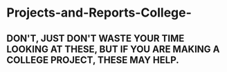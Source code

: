 # Projects-and-Reports-College-

## DON'T, JUST DON'T WASTE YOUR TIME LOOKING AT THESE, BUT IF YOU ARE MAKING A COLLEGE PROJECT, THESE MAY HELP.

